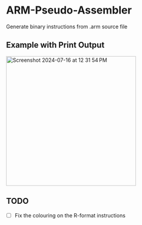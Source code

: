 # ARM-Pseudo-Assembler
Generate binary instructions from .arm source file


## Example with Print Output

<img width="352" alt="Screenshot 2024-07-16 at 12 31 54 PM" src="https://github.com/user-attachments/assets/c4b4de51-2291-479f-9676-02a9ec9cbe9e">

## TODO

- [ ] Fix the colouring on the R-format instructions

